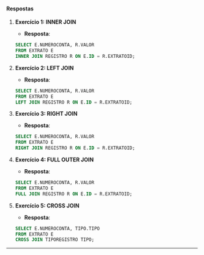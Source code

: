 #### Respostas

1. **Exercício 1: INNER JOIN**
   - **Resposta**: 
   ```sql
   SELECT E.NUMEROCONTA, R.VALOR
   FROM EXTRATO E
   INNER JOIN REGISTRO R ON E.ID = R.EXTRATOID;
   ```

2. **Exercício 2: LEFT JOIN**
   - **Resposta**:
   ```sql
   SELECT E.NUMEROCONTA, R.VALOR
   FROM EXTRATO E
   LEFT JOIN REGISTRO R ON E.ID = R.EXTRATOID;
   ```

3. **Exercício 3: RIGHT JOIN**
   - **Resposta**:
   ```sql
   SELECT E.NUMEROCONTA, R.VALOR
   FROM EXTRATO E
   RIGHT JOIN REGISTRO R ON E.ID = R.EXTRATOID;
   ```

4. **Exercício 4: FULL OUTER JOIN**
   - **Resposta**:
   ```sql
   SELECT E.NUMEROCONTA, R.VALOR
   FROM EXTRATO E
   FULL JOIN REGISTRO R ON E.ID = R.EXTRATOID;
   ```

5. **Exercício 5: CROSS JOIN**
   - **Resposta**:
   ```sql
   SELECT E.NUMEROCONTA, TIPO.TIPO
   FROM EXTRATO E
   CROSS JOIN TIPOREGISTRO TIPO;
   ```

---